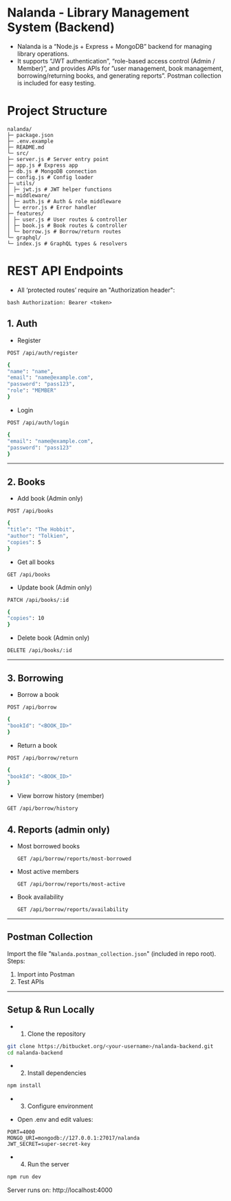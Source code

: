 # Nalanda - Library Management System (Backend)

* Nalanda is a “Node.js + Express + MongoDB” backend for managing library operations.  
* It supports “JWT authentication”, “role-based access control (Admin / Member)”, and provides APIs for ”user management, book management, borrowing/returning books, and generating reports”. Postman collection is included for easy testing.
# Project Structure
```
nalanda/
├─ package.json
├─ .env.example
├─ README.md
└─ src/
├─ server.js # Server entry point
├─ app.js # Express app
├─ db.js # MongoDB connection
├─ config.js # Config loader
├─ utils/
│ ├─ jwt.js # JWT helper functions
├─ middleware/
│ ├─ auth.js # Auth & role middleware
│ └─ error.js # Error handler
├─ features/
│ ├─ user.js # User routes & controller
│ ├─ book.js # Book routes & controller
│ └─ borrow.js # Borrow/return routes
└─ graphql/
└─ index.js # GraphQL types & resolvers
```
# REST API Endpoints

* All ‘protected routes’ require an "Authorization header":  

```bash Authorization: Bearer <token>```

## 1. Auth

* Register
``` 
POST /api/auth/register
```
``` bash
{
"name": "name",
"email": "name@example.com",
"password": "pass123",
"role": "MEMBER"
}
```

* Login

```
POST /api/auth/login
```
```bash
{
"email": "name@example.com",
"password": "pass123"
}
```

---

## 2. Books
- Add book (Admin only)
```
POST /api/books
```
```bash
{
"title": "The Hobbit",
"author": "Tolkien",
"copies": 5
}
```

- Get all books
```
GET /api/books
```

- Update book (Admin only)
```
PATCH /api/books/:id
```
```bash
{
"copies": 10
}
```
- Delete book (Admin only)
```
DELETE /api/books/:id
```
---

## 3. Borrowing
- Borrow a book
```
POST /api/borrow
```
```bash
{
"bookId": "<BOOK_ID>"
}
```
- Return a book
```
POST /api/borrow/return
```
```bash
{
"bookId": "<BOOK_ID>"
}
```
- View borrow history (member)
```
GET /api/borrow/history
```
## 4. Reports (admin only)
- Most borrowed books  
  ```
  GET /api/borrow/reports/most-borrowed
  ```
- Most active members  
  ```
  GET /api/borrow/reports/most-active
  ```
- Book availability  
  ```
  GET /api/borrow/reports/availability
  ```

---

## Postman Collection

Import the file "`Nalanda.postman_collection.json`" (included in repo root).  
Steps:
1. Import into Postman  
2. Test APIs

---

## Setup & Run Locally

- 1. Clone the repository
```bash
git clone https://bitbucket.org/<your-username>/nalanda-backend.git
cd nalanda-backend
```
- 2. Install dependencies
```bash
npm install
```
- 3. Configure environment
* Open .env and edit values:
```
PORT=4000
MONGO_URI=mongodb://127.0.0.1:27017/nalanda
JWT_SECRET=super-secret-key
```
- 4. Run the server
```bash
npm run dev
```
Server runs on: http://localhost:4000
